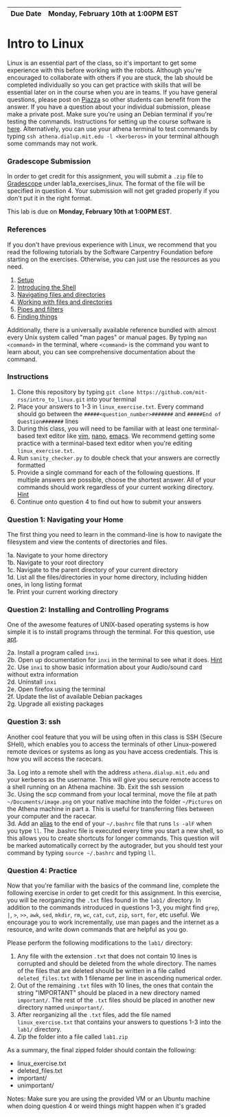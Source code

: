 
| **Due Date**  | **Monday, February 10th at 1:00PM EST**     |
|---------------|---------------------------------------------|

# Intro to Linux
Linux is an essential part of the class, so it's important to get some experience with this before working with the robots. Although you're encouraged to collaborate with others if you are stuck, the lab should be completed individually so you can get practice with skills that will be essential later on in the course when you are in teams. If you have general questions, please post on [Piazza](http://piazza.com/mit/spring2020/614116405) so other students can benefit from the answer. If you have a question about your individual submission, please make a private post. Make sure you're using an Debian terminal if you're testing the commands. Instructions for setting up the course software is [here](https://github.com/mit-rss/base_installation). Alternatively, you can use your athena terminal to test commands by typing `ssh athena.dialup.mit.edu -l <kerberos>` in your terminal although some commands may not work.

### Gradescope Submission
In order to get credit for this assignment, you will submit a `.zip` file to [Gradescope](https://gradescope.com/) under lab1a_exercises_linux. The format of the file will be specified in question 4. Your submission will not get graded properly if you don't put it in the right format.     
          
This lab is due on **Monday, February 10th at 1:00PM EST**.

### References
If you don't have previous experience with Linux, we recommend that you read the following tutorials by the Software Carpentry Foundation before starting on the exercises. Otherwise, you can just use the resources as you need. 
1. [Setup](https://swcarpentry.github.io/shell-novice/setup.html)
2. [Introducing the Shell](https://swcarpentry.github.io/shell-novice/01-intro/)
3. [Navigating files and directories](https://swcarpentry.github.io/shell-novice/02-filedir/)
4. [Working with files and directories](https://swcarpentry.github.io/shell-novice/03-create/)
5. [Pipes and filters](https://swcarpentry.github.io/shell-novice/04-pipefilter/)
6. [Finding things](https://swcarpentry.github.io/shell-novice/07-find/)

Additionally, there is a universally available reference bundled with almost every Unix system called "man pages" or manual pages. By typing `man <command>` in the terminal, where `<command>` is the command you want to learn about, you can see comprehensive documentation about the command. 

### Instructions
1. Clone this repository by typing `git clone https://github.com/mit-rss/intro_to_linux.git` into your terminal
2. Place your answers to 1-3 in `linux_exercise.txt`. Every command should go between the `#####<question_number>#######` and `#####End of Question#######` lines
3. During this class, you will need to be familiar with at least one terminal-based text editor like [vim](https://www.vim.org/), [nano](https://www.nano-editor.org/), [emacs](https://www.gnu.org/software/emacs/). We recommend getting some practice with a terminal-based text editor when you're editing `linux_exercise.txt`. 
4. Run `sanity_checker.py` to double check that your answers are correctly formatted
5. Provide a single command for each of the following questions. If multiple answers are possible, choose the shortest answer. All of your commands should work regardless of your current working directory. [Hint](https://www.gnu.org/software/bash/manual/html_node/Tilde-Expansion.html)
6. Continue onto question 4 to find out how to submit your answers

### Question 1: Navigating your Home
The first thing you need to learn in the command-line is how to navigate the filesystem and view the contents of directories and files.   

1a. Navigate to your home directory  
1b. Navigate to your root directory  
1c. Navigate to the parent directory of your current directory  
1d. List all the files/directories in your home directory, including hidden ones, in long listing format  
1e. Print your current working directory  
### Question 2: Installing and Controlling Programs
One of the awesome features of UNIX-based operating systems is how simple it is to install programs through the terminal. For this question, use [apt](https://help.ubuntu.com/lts/serverguide/apt.html.en).   

2a. Install a program called `inxi`.  
2b. Open up documentation for `inxi` in the terminal to see what it does. [Hint](https://en.wikipedia.org/wiki/Man_page)  
2c. Use `inxi` to show basic information about your Audio/sound card without extra information  
2d. Uninstall `inxi`  
2e. Open firefox using the terminal  
2f. Update the list of available Debian packages  
2g. Upgrade all existing packages  
### Question 3: ssh
Another cool feature that you will be using often in this class is SSH (Secure SHell), which enables you to access the terminals of other Linux-powered remote devices or systems as long as you have access credentials. This is how you will access the racecars. 

3a. Log into a remote shell with the address `athena.dialup.mit.edu` and your kerberos as the username. This will give you secure remote access to a shell running on an Athena machine.
3b. Exit the ssh session    
3c. Using the scp command from your local terminal, move the file at path `~/Documents/image.png` on your native machine into the folder `~/Pictures` on the Athena machine in part a. This is useful for transferring files between your computer and the racecar.     
3d. Add an [alias](http://www.linfo.org/alias.html) to the end of your `~/.bashrc` file that runs `ls -alF` when you type `ll`. The .bashrc file is executed every time you start a new shell, so this allows you to create shortcuts for longer commands. This question will be marked automatically correct by the autograder, but you should test your command by typing `source ~/.bashrc` and typing `ll`. 

### Question 4: Practice  
Now that you're familiar with the basics of the command line, complete the following exercise in order to get credit for this assignment. In this exercise, you will be reorganizing the `.txt` files found in the `lab1/` directory. In addition to the commands introduced in questions 1-3, you might find `grep`, `|`, `>`, `>>`, `awk`, `sed`, `mkdir`, `rm`, `wc`, `cat`, `cut`, `zip`, `sort`, `for`, etc useful. We encourage you to work incrementally, use man pages and the internet as a resource, and write down commands that are helpful as you go. 

Please perform the following modifications to the `lab1/` directory:   
1. Any file with the extension `.txt` that does not contain 10 lines is corrupted and should be deleted from the whole directory. The names of the files that are deleted should be written in a file called `deleted_files.txt` with 1 filename per line in ascending numerical order.   
2. Out of the remaining `.txt` files with 10 lines, the ones that contain the string "IMPORTANT" should be placed in a new directory named `important/`. The rest of the `.txt` files should be placed in another new directory named `unimportant/`.   
3. After reorganizing all the `.txt` files, add the file named `linux_exercise.txt` that contains your answers to questions 1-3 into the `lab1/` directory.
4. Zip the folder into a file called `lab1.zip`

As a summary, the final zipped folder should contain the following:  

* linux\_exercise.txt  
* deleted\_files.txt  
* important/  
* unimportant/  

Notes: Make sure you are using the provided VM or an Ubuntu machine when doing question 4 or weird things might happen when it's graded
